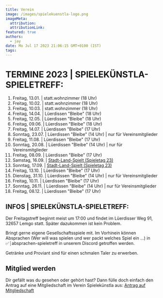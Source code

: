 ```yaml
---
title: Verein
image: /images/spielekuenstla-logo.png
imageMeta:
  attribution:
  attributionLink:
featured: true
authors:
  - jay
date: Mo Jul 17 2023 21:06:15 GMT+0100 (IST)
tags:
---
```


# TERMINE 2023 | SPIELEKÜNSTLA-SPIELETREFF:

<ol id="event-list">
  <li>Freitag, 13.01. | statt.wohnzimmer (18 Uhr)</li>
  <li>Freitag, 10.02. | statt.wohnzimmer (18 Uhr)</li>
  <li>Freitag, 10.03. | statt.wohnzimmer (18 Uhr)</li>
  <li>Freitag, 14.04. | Lüerdissen "Bleibe" (18 Uhr)</li>
  <li>Freitag, 12.05. | Lüerdissen "Bleibe" (18 Uhr)</li>
  <li>Freitag, 09.06. | Lüerdissen "Bleibe" (18 Uhr)</li>
  <li>Freitag, 14.07. | Lüerdissen "Bleibe" (17 Uhr)</li>
  <li>Sonntag, 23.07. | Lüerdissen "Bleibe" (14 Uhr) | nur für Vereinsmitglieder</li>
  <li>Freitag, 11.08. | Lüerdissen "Bleibe" (17 Uhr)</li>
  <li>Sonntag, 20.08. | Lüerdissen "Bleibe" (14 Uhr) | nur für Vereinsmitglieder</li>
  <li>Freitag, 08.09. | Lüerdissen "Bleibe" (17 Uhr)</li>
  <li>Samstag, 16.09. | <a href="https://stadt-land-spielt.de/">Stadt-Land-Spielt (Spieletag 23)</a></li>
  <li>Sonntag, 17.09. | <a href="https://stadt-land-spielt.de/">Stadt-Land-Spielt (Spieletag 23)</a></li>
  <li>Freitag, 13.10. | Lüerdissen "Bleibe" (17 Uhr)</li>
  <li>Dienstag, 31.10. | Lüerdissen "Bleibe" (14 Uhr) | nur für Vereinsmitglieder</li>
  <li>Freitag, 10.11. | Lüerdissen "Bleibe" (17 Uhr)</li>
  <li>Sonntag, 26.11. | Lüerdissen "Bleibe" (14 Uhr) | nur für Vereinsmitglieder</li>
  <li>Freitag, 08.12. | Lüerdissen "Bleibe" (17 Uhr)</li>
</ol>


## INFOS | SPIELEKÜNSTLA-SPIELETREFF:
Der Freitagstreff beginnt meist um 17:00 und findet im Lüerdisser Weg 91, 32657 Lemgo statt. 
Später dazukommen ist kein Problem.

Bringt gerne eigene Gesellschaftsspiele mit. Im Vorhinein können Absprachen (Wer will was spielen und wer packt welches Spiel ein ...) in ⁠✅┊absprachen-spieletreff in unserem Discord getroffen werden.

Getränke und Proviant sind für einen schmalen Taler zu erwerben.

## Mitglied werden

Dir gefällt was du gesehen oder gehört hast? Dann fülle doch einfach den Antrag auf eine Mitgliedschaft im Verein Spielekünstla aus:
<a href="/mitgliedsantrag_spielekuenstla.pdf">Antrag auf Mitgliedschaft</a>
